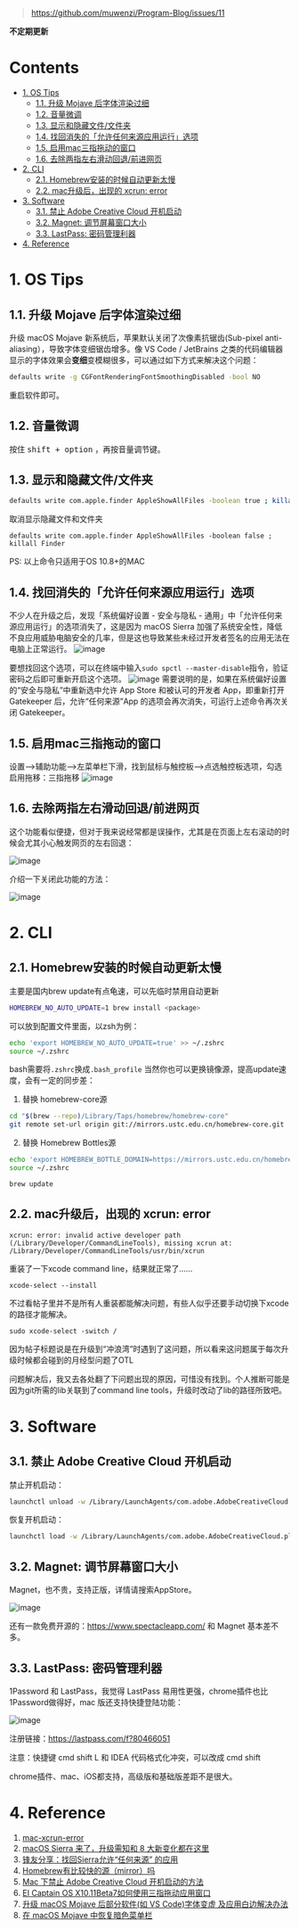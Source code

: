 > https://github.com/muwenzi/Program-Blog/issues/11

**不定期更新**

<h1>Contents</h1>

<!-- TOC -->

- [1. OS Tips](#1-os-tips)
  - [1.1. 升级 Mojave 后字体渲染过细](#11-%E5%8D%87%E7%BA%A7-mojave-%E5%90%8E%E5%AD%97%E4%BD%93%E6%B8%B2%E6%9F%93%E8%BF%87%E7%BB%86)
  - [1.2. 音量微调](#12-%E9%9F%B3%E9%87%8F%E5%BE%AE%E8%B0%83)
  - [1.3. 显示和隐藏文件/文件夹](#13-%E6%98%BE%E7%A4%BA%E5%92%8C%E9%9A%90%E8%97%8F%E6%96%87%E4%BB%B6%E6%96%87%E4%BB%B6%E5%A4%B9)
  - [1.4. 找回消失的「允许任何来源应用运行」选项](#14-%E6%89%BE%E5%9B%9E%E6%B6%88%E5%A4%B1%E7%9A%84%E5%85%81%E8%AE%B8%E4%BB%BB%E4%BD%95%E6%9D%A5%E6%BA%90%E5%BA%94%E7%94%A8%E8%BF%90%E8%A1%8C%E9%80%89%E9%A1%B9)
  - [1.5. 启用mac三指拖动的窗口](#15-%E5%90%AF%E7%94%A8mac%E4%B8%89%E6%8C%87%E6%8B%96%E5%8A%A8%E7%9A%84%E7%AA%97%E5%8F%A3)
  - [1.6. 去除两指左右滑动回退/前进网页](#16-%E5%8E%BB%E9%99%A4%E4%B8%A4%E6%8C%87%E5%B7%A6%E5%8F%B3%E6%BB%91%E5%8A%A8%E5%9B%9E%E9%80%80%E5%89%8D%E8%BF%9B%E7%BD%91%E9%A1%B5)
- [2. CLI](#2-cli)
  - [2.1. Homebrew安装的时候自动更新太慢](#21-homebrew%E5%AE%89%E8%A3%85%E7%9A%84%E6%97%B6%E5%80%99%E8%87%AA%E5%8A%A8%E6%9B%B4%E6%96%B0%E5%A4%AA%E6%85%A2)
  - [2.2. mac升级后，出现的 xcrun: error](#22-mac%E5%8D%87%E7%BA%A7%E5%90%8E%E5%87%BA%E7%8E%B0%E7%9A%84-xcrun-error)
- [3. Software](#3-software)
  - [3.1. 禁止 Adobe Creative Cloud 开机启动](#31-%E7%A6%81%E6%AD%A2-adobe-creative-cloud-%E5%BC%80%E6%9C%BA%E5%90%AF%E5%8A%A8)
  - [3.2. Magnet: 调节屏幕窗口大小](#32-magnet-%E8%B0%83%E8%8A%82%E5%B1%8F%E5%B9%95%E7%AA%97%E5%8F%A3%E5%A4%A7%E5%B0%8F)
  - [3.3. LastPass: 密码管理利器](#33-lastpass-%E5%AF%86%E7%A0%81%E7%AE%A1%E7%90%86%E5%88%A9%E5%99%A8)
- [4. Reference](#4-reference)

<!-- /TOC -->
# 1. OS Tips

## 1.1. 升级 Mojave 后字体渲染过细

升级 macOS Mojave 新系统后，苹果默认关闭了次像素抗锯齿(Sub-pixel anti-aliasing），导致字体变细锯齿增多。像 VS Code / JetBrains 之类的代码编辑器显示的字体效果会**变细**变模糊很多，可以通过如下方式来解决这个问题：

```sh
defaults write -g CGFontRenderingFontSmoothingDisabled -bool NO
```

重启软件即可。

## 1.2. 音量微调

按住 <kbd>shift + option</kbd> ，再按音量调节键。

## 1.3. 显示和隐藏文件/文件夹

``` bash
defaults write com.apple.finder AppleShowAllFiles -boolean true ; killall Finder
```

取消显示隐藏文件和文件夹

``` shell
defaults write com.apple.finder AppleShowAllFiles -boolean false ; killall Finder
```

PS: 以上命令只适用于OS 10.8+的MAC

## 1.4. 找回消失的「允许任何来源应用运行」选项

不少人在升级之后，发现「系统偏好设置 - 安全与隐私 - 通用」中「允许任何来源应用运行」的选项消失了，这是因为 macOS Sierra 加强了系统安全性，降低不良应用威胁电脑安全的几率，但是这也导致某些未经过开发者签名的应用无法在电脑上正常运行。
![image](https://cloud.githubusercontent.com/assets/12554487/25262992/d6fc1e98-268e-11e7-9680-ac9d51c3cb77.png)

要想找回这个选项，可以在终端中输入`sudo spctl --master-disable`指令，验证密码之后即可重新开启这个选项。
![image](https://cloud.githubusercontent.com/assets/12554487/25262997/df803f2c-268e-11e7-8ec1-245411119544.png)
需要说明的是，如果在系统偏好设置的“安全与隐私”中重新选中允许 App Store 和被认可的开发者 App，即重新打开 Gatekeeper 后，允许“任何来源”App 的选项会再次消失，可运行上述命令再次关闭 Gatekeeper。

## 1.5. 启用mac三指拖动的窗口

设置-->辅助功能-->左菜单栏下滑，找到鼠标与触控板-->点选触控板选项，勾选启用拖移：三指拖移
![image](https://user-images.githubusercontent.com/12554487/55286121-01c99c80-53ca-11e9-89f3-8b6a913a351c.png)

## 1.6. 去除两指左右滑动回退/前进网页

这个功能看似便捷，但对于我来说经常都是误操作，尤其是在页面上左右滚动的时候会尤其小心触发网页的左右回退：

![image](https://user-images.githubusercontent.com/12554487/55286225-6afddf80-53cb-11e9-93ab-931ea282c06c.gif)

介绍一下关闭此功能的方法：

![image](https://user-images.githubusercontent.com/12554487/55286240-9e406e80-53cb-11e9-9454-65e4dd3188e1.png)

# 2. CLI

## 2.1. Homebrew安装的时候自动更新太慢

主要是国内brew update有点龟速，可以先临时禁用自动更新
```sh
HOMEBREW_NO_AUTO_UPDATE=1 brew install <package>
```
可以放到配置文件里面，以zsh为例：
```sh
echo 'export HOMEBREW_NO_AUTO_UPDATE=true' >> ~/.zshrc
source ~/.zshrc
```
bash需要将`.zshrc`换成`.bash_profile`
当然你也可以更换镜像源，提高update速度，会有一定的同步差：
1. 替换 homebrew-core源 
```sh
cd "$(brew --repo)/Library/Taps/homebrew/homebrew-core"
git remote set-url origin git://mirrors.ustc.edu.cn/homebrew-core.git
```
2. 替换 Homebrew Bottles源
```sh
echo 'export HOMEBREW_BOTTLE_DOMAIN=https://mirrors.ustc.edu.cn/homebrew-bottles' >> ~/.zshrc
source ~/.zshrc

brew update
```

## 2.2. mac升级后，出现的 xcrun: error

``` shell
xcrun: error: invalid active developer path (/Library/Developer/CommandLineTools), missing xcrun at: /Library/Developer/CommandLineTools/usr/bin/xcrun
```

重装了一下xcode command line，结果就正常了……

``` shell
xcode-select --install
```

不过看帖子里并不是所有人重装都能解决问题，有些人似乎还要手动切换下xcode的路径才能解决。

``` shell
sudo xcode-select -switch /
```

因为帖子标题说是在升级到“冲浪湾”时遇到了这问题，所以看来这问题属于每次升级时候都会碰到的月经型问题了OTL

问题解决后，我又去各处翻了下问题出现的原因，可惜没有找到。个人推断可能是因为git所需的lib关联到了command line tools，升级时改动了lib的路径所致吧。

# 3. Software

## 3.1. 禁止 Adobe Creative Cloud 开机启动

禁止开机启动：
```bash
launchctl unload -w /Library/LaunchAgents/com.adobe.AdobeCreativeCloud.plist
```

恢复开机启动：
```bash
launchctl load -w /Library/LaunchAgents/com.adobe.AdobeCreativeCloud.plist
```

## 3.2. Magnet: 调节屏幕窗口大小

Magnet，也不贵，支持正版，详情请搜索AppStore。

![image](https://user-images.githubusercontent.com/12554487/55286279-36d6ee80-53cc-11e9-8a82-c75a1d744ff4.png)

还有一款免费开源的：https://www.spectacleapp.com/  和 Magnet 基本差不多。

## 3.3. LastPass: 密码管理利器

1Password 和 LastPass，我觉得 LastPass 易用性更强，chrome插件也比1Password做得好，mac 版还支持快捷登陆功能：

![image](https://user-images.githubusercontent.com/12554487/55044876-e3386e00-5076-11e9-90d7-ab28733a2236.gif)

注册链接：https://lastpass.com/f?80466051

注意：快捷键 cmd shift L 和 IDEA 代码格式化冲突，可以改成 cmd shift 

chrome插件、mac、iOS都支持，高级版和基础版差距不是很大。

# 4. Reference

1. [mac-xcrun-error](http://elfxp.com/mac-xcrun-error/)
2. [macOS Sierra 来了，升级需知和 8 大新变化都在这里](http://sspai.com/35529)
3. [锋友分享：找回Sierra允许“任何来源” 的应用](http://www.feng.com/iPhone/news/2016-06-27/Feng-friends-sharing-find-Sierra-allows-the-application-of-any-source-_650342.shtml)
4. [Homebrew有比较快的源（mirror）吗](https://www.zhihu.com/question/31360766/answer/132082951)
5. [Mac 下禁止 Adobe Creative Cloud 开机启动的方法](https://amdyxu.com/mac-adobe-photoshop-creative-cloud-autostart/)
6. [EI Captain OS X10.11Beta7如何使用三指拖动应用窗口](https://bbs.feng.com/forum.php?mod=viewthread&tid=9809561&page=1&extra=#pid151071333)
7. [升级 macOS Mojave 后部分软件(如 VS Code)字体变虚 及应用白边解决办法](https://ijs.me/2018/09/26/macos-mojave-font/)
8. [在 macOS Mojave 中恢复暗色菜单栏](https://note.wuze.me/liu-shui/zai-macos-mojave-zhong-hui-fu-an-se-cai-dan-lan)
